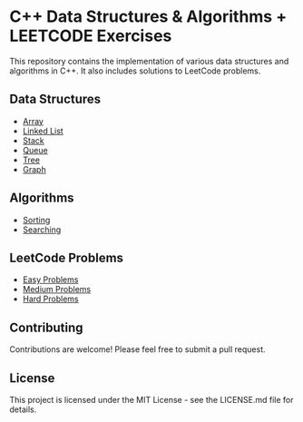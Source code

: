 # C++ Data Structures & Algorithms + LEETCODE Exercises

This repository contains the implementation of various data structures and algorithms in C++. It also includes solutions to LeetCode problems.

## Data Structures

- [Array](./Data%20Structures/Array)
- [Linked List](./Data%20Structures/LinkedList)
- [Stack](./Data%20Structures/Stack)
- [Queue](./Data%20Structures/Queue)
- [Tree](./Data%20Structures/Tree)
- [Graph](./Data%20Structures/Graph)

## Algorithms

- [Sorting](./Algorithms/Sorting)
- [Searching](./Algorithms/Searching)

## LeetCode Problems

- [Easy Problems](./LeetCode/Easy)
- [Medium Problems](./LeetCode/Medium)
- [Hard Problems](./LeetCode/Hard)

## Contributing

Contributions are welcome! Please feel free to submit a pull request.

## License

This project is licensed under the MIT License - see the LICENSE.md file for details.
